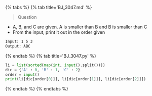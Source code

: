 {% tabs %}
{% tab title='BJ_3047.md' %}

> Question

* A, B, and C are given. A is smaller than B and B is smaller than C
* From the input, print it out in the order given

```txt
Input: 1 5 3
Output: ABC
```

{% endtab %}
{% tab title='BJ_3047.py' %}

```py
li = list(sorted(map(int, input().split())))
dic = {'A' : 0, 'B' : 1, 'C' : 2}
order = input()
print(li[dic[order[0]]], li[dic[order[1]]], li[dic[order[2]]])
```

{% endtab %}
{% endtabs %}
